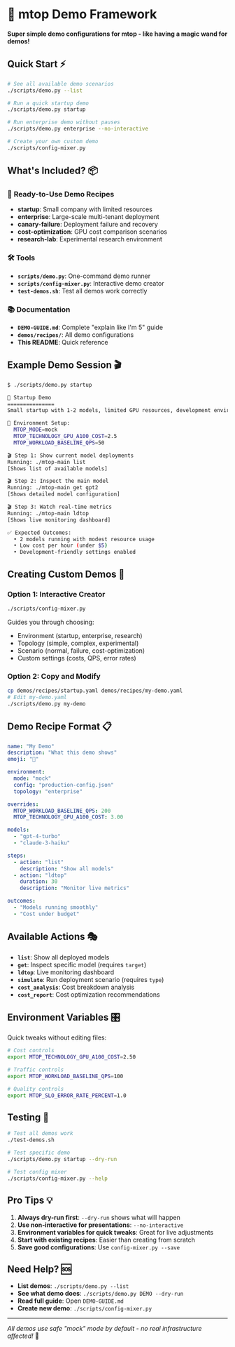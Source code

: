 # 🎯 mtop Demo Framework

**Super simple demo configurations for mtop - like having a magic wand for demos!**

## Quick Start ⚡

```bash
# See all available demo scenarios
./scripts/demo.py --list

# Run a quick startup demo
./scripts/demo.py startup

# Run enterprise demo without pauses
./scripts/demo.py enterprise --no-interactive

# Create your own custom demo
./scripts/config-mixer.py
```

## What's Included? 📦

### 🚀 **Ready-to-Use Demo Recipes**
- **startup**: Small company with limited resources
- **enterprise**: Large-scale multi-tenant deployment  
- **canary-failure**: Deployment failure and recovery
- **cost-optimization**: GPU cost comparison scenarios
- **research-lab**: Experimental research environment

### 🛠️ **Tools**
- **`scripts/demo.py`**: One-command demo runner
- **`scripts/config-mixer.py`**: Interactive demo creator  
- **`test-demos.sh`**: Test all demos work correctly

### 📚 **Documentation**
- **`DEMO-GUIDE.md`**: Complete "explain like I'm 5" guide
- **`demos/recipes/`**: All demo configurations
- **This README**: Quick reference

## Example Demo Session 🎬

```bash
$ ./scripts/demo.py startup

🚀 Startup Demo
===============
Small startup with 1-2 models, limited GPU resources, development environment

🔧 Environment Setup:
  MTOP_MODE=mock
  MTOP_TECHNOLOGY_GPU_A100_COST=2.5
  MTOP_WORKLOAD_BASELINE_QPS=50

🎬 Step 1: Show current model deployments
Running: ./mtop-main list
[Shows list of available models]

🎬 Step 2: Inspect the main model  
Running: ./mtop-main get gpt2
[Shows detailed model configuration]

🎬 Step 3: Watch real-time metrics
Running: ./mtop-main ldtop
[Shows live monitoring dashboard]

✅ Expected Outcomes:
  • 2 models running with modest resource usage
  • Low cost per hour (under $5)
  • Development-friendly settings enabled
```

## Creating Custom Demos 🎨

### Option 1: Interactive Creator
```bash
./scripts/config-mixer.py
```
Guides you through choosing:
- Environment (startup, enterprise, research)
- Topology (simple, complex, experimental)  
- Scenario (normal, failure, cost-optimization)
- Custom settings (costs, QPS, error rates)

### Option 2: Copy and Modify
```bash
cp demos/recipes/startup.yaml demos/recipes/my-demo.yaml
# Edit my-demo.yaml
./scripts/demo.py my-demo
```

## Demo Recipe Format 📋

```yaml
name: "My Demo"
description: "What this demo shows"
emoji: "🎯"

environment:
  mode: "mock"
  config: "production-config.json"
  topology: "enterprise"

overrides:
  MTOP_WORKLOAD_BASELINE_QPS: 200
  MTOP_TECHNOLOGY_GPU_A100_COST: 3.00

models:
  - "gpt-4-turbo"
  - "claude-3-haiku"

steps:
  - action: "list"
    description: "Show all models"
  - action: "ldtop"
    duration: 30
    description: "Monitor live metrics"

outcomes:
  - "Models running smoothly"
  - "Cost under budget"
```

## Available Actions 🎭

- **`list`**: Show all deployed models
- **`get`**: Inspect specific model (requires `target`)
- **`ldtop`**: Live monitoring dashboard
- **`simulate`**: Run deployment scenario (requires `type`)
- **`cost_analysis`**: Cost breakdown analysis
- **`cost_report`**: Cost optimization recommendations

## Environment Variables 🎛️

Quick tweaks without editing files:

```bash
# Cost controls
export MTOP_TECHNOLOGY_GPU_A100_COST=2.50

# Traffic controls  
export MTOP_WORKLOAD_BASELINE_QPS=100

# Quality controls
export MTOP_SLO_ERROR_RATE_PERCENT=1.0
```

## Testing 🧪

```bash
# Test all demos work
./test-demos.sh

# Test specific demo
./scripts/demo.py startup --dry-run

# Test config mixer
./scripts/config-mixer.py --help
```

## Pro Tips 💡

1. **Always dry-run first**: `--dry-run` shows what will happen
2. **Use non-interactive for presentations**: `--no-interactive`
3. **Environment variables for quick tweaks**: Great for live adjustments
4. **Start with existing recipes**: Easier than creating from scratch
5. **Save good configurations**: Use `config-mixer.py --save`

## Need Help? 🆘

- **List demos**: `./scripts/demo.py --list`
- **See what demo does**: `./scripts/demo.py DEMO --dry-run`  
- **Read full guide**: Open `DEMO-GUIDE.md`
- **Create new demo**: `./scripts/config-mixer.py`

---

*All demos use safe "mock" mode by default - no real infrastructure affected!* 🎉
